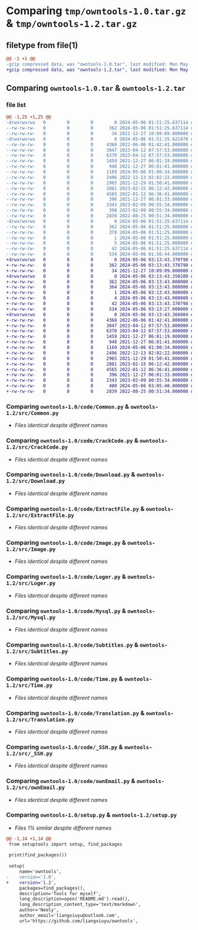 # Comparing `tmp/owntools-1.0.tar.gz` & `tmp/owntools-1.2.tar.gz`

## filetype from file(1)

```diff
@@ -1 +1 @@
-gzip compressed data, was "owntools-1.0.tar", last modified: Mon May  6 01:51:25 2024, max compression
+gzip compressed data, was "owntools-1.2.tar", last modified: Mon May  6 03:13:43 2024, max compression
```

## Comparing `owntools-1.0.tar` & `owntools-1.2.tar`

### file list

```diff
@@ -1,25 +1,25 @@
-drwxrwxrwx   0        0        0        0 2024-05-06 01:51:25.637114 owntools-1.0/
--rw-rw-rw-   0        0        0      362 2024-05-06 01:51:25.637114 owntools-1.0/PKG-INFO
--rw-rw-rw-   0        0        0       34 2021-12-27 10:09:09.000000 owntools-1.0/README.md
-drwxrwxrwx   0        0        0        0 2024-05-06 01:51:25.621478 owntools-1.0/code/
--rw-rw-rw-   0        0        0     4368 2022-06-06 01:42:41.000000 owntools-1.0/code/Common.py
--rw-rw-rw-   0        0        0     3047 2023-04-12 07:57:53.000000 owntools-1.0/code/CrackCode.py
--rw-rw-rw-   0        0        0     6370 2023-04-12 07:57:53.000000 owntools-1.0/code/Download.py
--rw-rw-rw-   0        0        0     1459 2021-12-27 06:01:19.000000 owntools-1.0/code/ExtractFile.py
--rw-rw-rw-   0        0        0      948 2021-12-27 06:01:41.000000 owntools-1.0/code/Image.py
--rw-rw-rw-   0        0        0     1169 2024-05-06 01:00:34.000000 owntools-1.0/code/Loger.py
--rw-rw-rw-   0        0        0     2496 2022-12-13 02:02:22.000000 owntools-1.0/code/Mysql.py
--rw-rw-rw-   0        0        0     2965 2021-12-29 01:50:41.000000 owntools-1.0/code/Subtitles.py
--rw-rw-rw-   0        0        0     2081 2023-02-15 06:12:42.000000 owntools-1.0/code/Time.py
--rw-rw-rw-   0        0        0     4565 2022-01-12 06:36:41.000000 owntools-1.0/code/Translation.py
--rw-rw-rw-   0        0        0      396 2021-12-27 06:01:33.000000 owntools-1.0/code/UncompressRAR.py
--rw-rw-rw-   0        0        0     2343 2023-02-09 00:55:34.000000 owntools-1.0/code/_SSH.py
--rw-rw-rw-   0        0        0      398 2023-02-09 00:55:34.000000 owntools-1.0/code/__init__.py
--rw-rw-rw-   0        0        0     2839 2022-08-25 00:51:34.000000 owntools-1.0/code/ownEmail.py
-drwxrwxrwx   0        0        0        0 2024-05-06 01:51:25.637114 owntools-1.0/owntools.egg-info/
--rw-rw-rw-   0        0        0      362 2024-05-06 01:51:25.000000 owntools-1.0/owntools.egg-info/PKG-INFO
--rw-rw-rw-   0        0        0      378 2024-05-06 01:51:25.000000 owntools-1.0/owntools.egg-info/SOURCES.txt
--rw-rw-rw-   0        0        0        1 2024-05-06 01:51:25.000000 owntools-1.0/owntools.egg-info/dependency_links.txt
--rw-rw-rw-   0        0        0        5 2024-05-06 01:51:25.000000 owntools-1.0/owntools.egg-info/top_level.txt
--rw-rw-rw-   0        0        0       42 2024-05-06 01:51:25.637114 owntools-1.0/setup.cfg
--rw-rw-rw-   0        0        0      534 2024-05-06 01:50:44.000000 owntools-1.0/setup.py
+drwxrwxrwx   0        0        0        0 2024-05-06 03:13:43.370798 owntools-1.2/
+-rw-rw-rw-   0        0        0      362 2024-05-06 03:13:43.370798 owntools-1.2/PKG-INFO
+-rw-rw-rw-   0        0        0       34 2021-12-27 10:09:09.000000 owntools-1.2/README.md
+drwxrwxrwx   0        0        0        0 2024-05-06 03:13:43.358280 owntools-1.2/owntools.egg-info/
+-rw-rw-rw-   0        0        0      362 2024-05-06 03:13:43.000000 owntools-1.2/owntools.egg-info/PKG-INFO
+-rw-rw-rw-   0        0        0      364 2024-05-06 03:13:43.000000 owntools-1.2/owntools.egg-info/SOURCES.txt
+-rw-rw-rw-   0        0        0        1 2024-05-06 03:13:43.000000 owntools-1.2/owntools.egg-info/dependency_links.txt
+-rw-rw-rw-   0        0        0        4 2024-05-06 03:13:43.000000 owntools-1.2/owntools.egg-info/top_level.txt
+-rw-rw-rw-   0        0        0       42 2024-05-06 03:13:43.370798 owntools-1.2/setup.cfg
+-rw-rw-rw-   0        0        0      534 2024-05-06 03:13:27.000000 owntools-1.2/setup.py
+drwxrwxrwx   0        0        0        0 2024-05-06 03:13:43.366804 owntools-1.2/src/
+-rw-rw-rw-   0        0        0     4368 2022-06-06 01:42:41.000000 owntools-1.2/src/Common.py
+-rw-rw-rw-   0        0        0     3047 2023-04-12 07:57:53.000000 owntools-1.2/src/CrackCode.py
+-rw-rw-rw-   0        0        0     6370 2023-04-12 07:57:53.000000 owntools-1.2/src/Download.py
+-rw-rw-rw-   0        0        0     1459 2021-12-27 06:01:19.000000 owntools-1.2/src/ExtractFile.py
+-rw-rw-rw-   0        0        0      948 2021-12-27 06:01:41.000000 owntools-1.2/src/Image.py
+-rw-rw-rw-   0        0        0     1169 2024-05-06 01:00:34.000000 owntools-1.2/src/Loger.py
+-rw-rw-rw-   0        0        0     2496 2022-12-13 02:02:22.000000 owntools-1.2/src/Mysql.py
+-rw-rw-rw-   0        0        0     2965 2021-12-29 01:50:41.000000 owntools-1.2/src/Subtitles.py
+-rw-rw-rw-   0        0        0     2081 2023-02-15 06:12:42.000000 owntools-1.2/src/Time.py
+-rw-rw-rw-   0        0        0     4565 2022-01-12 06:36:41.000000 owntools-1.2/src/Translation.py
+-rw-rw-rw-   0        0        0      396 2021-12-27 06:01:33.000000 owntools-1.2/src/UncompressRAR.py
+-rw-rw-rw-   0        0        0     2343 2023-02-09 00:55:34.000000 owntools-1.2/src/_SSH.py
+-rw-rw-rw-   0        0        0      400 2024-05-06 03:05:40.000000 owntools-1.2/src/__init__.py
+-rw-rw-rw-   0        0        0     2839 2022-08-25 00:51:34.000000 owntools-1.2/src/ownEmail.py
```

### Comparing `owntools-1.0/code/Common.py` & `owntools-1.2/src/Common.py`

 * *Files identical despite different names*

### Comparing `owntools-1.0/code/CrackCode.py` & `owntools-1.2/src/CrackCode.py`

 * *Files identical despite different names*

### Comparing `owntools-1.0/code/Download.py` & `owntools-1.2/src/Download.py`

 * *Files identical despite different names*

### Comparing `owntools-1.0/code/ExtractFile.py` & `owntools-1.2/src/ExtractFile.py`

 * *Files identical despite different names*

### Comparing `owntools-1.0/code/Image.py` & `owntools-1.2/src/Image.py`

 * *Files identical despite different names*

### Comparing `owntools-1.0/code/Loger.py` & `owntools-1.2/src/Loger.py`

 * *Files identical despite different names*

### Comparing `owntools-1.0/code/Mysql.py` & `owntools-1.2/src/Mysql.py`

 * *Files identical despite different names*

### Comparing `owntools-1.0/code/Subtitles.py` & `owntools-1.2/src/Subtitles.py`

 * *Files identical despite different names*

### Comparing `owntools-1.0/code/Time.py` & `owntools-1.2/src/Time.py`

 * *Files identical despite different names*

### Comparing `owntools-1.0/code/Translation.py` & `owntools-1.2/src/Translation.py`

 * *Files identical despite different names*

### Comparing `owntools-1.0/code/_SSH.py` & `owntools-1.2/src/_SSH.py`

 * *Files identical despite different names*

### Comparing `owntools-1.0/code/ownEmail.py` & `owntools-1.2/src/ownEmail.py`

 * *Files identical despite different names*

### Comparing `owntools-1.0/setup.py` & `owntools-1.2/setup.py`

 * *Files 1% similar despite different names*

```diff
@@ -1,14 +1,14 @@
 from setuptools import setup, find_packages
 
 print(find_packages())
 
 setup(
     name='owntools',
-    version='1.0',
+    version='1.2',
     packages=find_packages(),
     description='Tools for myself',
     long_description=open('README.md').read(),
     long_description_content_type='text/markdown',
     author='Neely',
     author_email='liangxiuyu@outlook.com',
     url='https://github.com/liangxiuyu/owntools',
```

